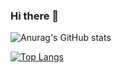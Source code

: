 ### Hi there 👋

![Anurag's GitHub stats](https://github-readme-stats.vercel.app/api?username=mohdfarhan2408&show_icons=true&theme=tokyonight)

[![Top Langs](https://github-readme-stats.vercel.app/api/top-langs/?username=mohdfarhan2408)](https://github.com/mohdfarhan2408/github-readme-stats)

<!--
**mohdfarhan2408/mohdfarhan2408** is a ✨ _special_ ✨ repository because its `README.md` (this file) appears on your GitHub profile.

Here are some ideas to get you started:

- 🔭 I’m currently working on ...
- 🌱 I’m currently learning ...
- 👯 I’m looking to collaborate on ...
- 🤔 I’m looking for help with ...
- 💬 Ask me about ...
- 📫 How to reach me: ...
- 😄 Pronouns: ...
- ⚡ Fun fact: ...
-->
